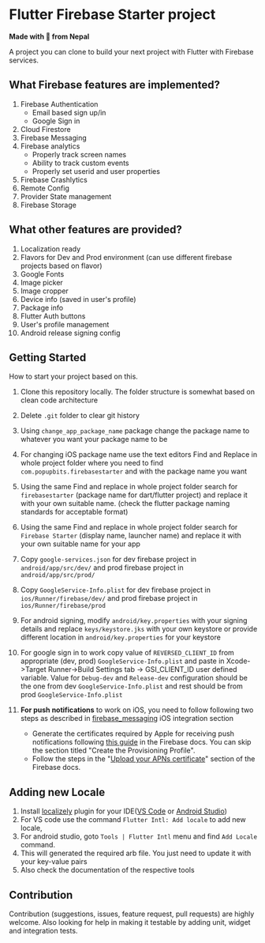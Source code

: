 # Flutter Firebase Starter project

**Made with :heartbeat: from Nepal**

A project you can clone to build your next project with Flutter with Firebase services. 


## What Firebase features are implemented?
1. Firebase Authentication
    - Email based sign up/in
    - Google Sign in
2. Cloud Firestore
3. Firebase Messaging
4. Firebase analytics
    - Properly track screen names
    - Ability to track custom events
    - Properly set userid and user properties
5. Firebase Crashlytics
6. Remote Config
7. Provider State management
8. Firebase Storage

## What other features are provided?
1. Localization ready
3. Flavors for Dev and Prod environment (can use different firebase projects based on flavor)
2. Google Fonts
3. Image picker
12. Image cropper
13. Device info (saved in user's profile)
14. Package info
15. Flutter Auth buttons
16. User's profile management
17. Android release signing config

## Getting Started

How to start your project based on this.

1. Clone this repository locally. The folder structure is somewhat based on clean code architecture
2. Delete `.git` folder to clear git history
3. Using `change_app_package_name` package change the package name to whatever you want your package name to be
4. For changing iOS package name use the text editors Find and Replace in whole project folder where you need to find `com.popupbits.firebasestarter` and with the package name you want
5. Using the same Find and replace in whole project folder search for `firebasestarter` (package name for dart/flutter project) and replace it with your own suitable name. (check the flutter package naming standards for acceptable format)
6. Using the same Find and replace in whole project folder search for `Firebase Starter` (display name, launcher name) and replace it with your own suitable name for your app
7. Copy `google-services.json` for dev firebase project in `android/app/src/dev/` and prod firebase project in `android/app/src/prod/`
8. Copy `GoogleService-Info.plist` for dev firebase project in `ios/Runner/firebase/dev/` and prod firebase project in `ios/Runner/firebase/prod`
9. For android signing, modify `android/key.properties` with your signing details and replace `keys/keystore.jks` with your own keystore or provide different location in `android/key.properties` for your keystore
10. For google sign in to work copy value of `REVERSED_CLIENT_ID` from appropriate (dev, prod) `GoogleService-Info.plist` and paste in Xcode->Target Runner->Build Settings tab -> GSI_CLIENT_ID user defined variable. Value for `Debug-dev` and `Release-dev` configuration should be the one from dev `GoogleService-Info.plist` and rest should be from prod `GoogleService-Info.plist`

11. **For push notifications** to work on iOS, you need to follow following two steps as described in [firebase_messaging](https://pub.dev/packages/firebase_messaging) iOS integration section
    - Generate the certificates required by Apple for receiving push notifications following [this guide](https://firebase.google.com/docs/cloud-messaging/ios/certs) in the Firebase docs. You can skip the section titled "Create the Provisioning Profile".
    - Follow the steps in the "[Upload your APNs certificate](https://firebase.google.com/docs/cloud-messaging/ios/client#upload_your_apns_certificate)" section of the Firebase docs.

## Adding new Locale
1. Install [localizely](https://localizely.com/) plugin for your IDE([VS Code](https://marketplace.visualstudio.com/items?itemName=localizely.flutter-intl) or [Android Studio](https://plugins.jetbrains.com/plugin/13666-flutter-intl))
2. For VS code use the command `Flutter Intl: Add locale` to add new locale, 
3. For android studio, goto `Tools | Flutter Intl` menu and find `Add Locale` command.
4. This will generated the required arb file. You just need to update it with your key-value pairs
5. Also check the documentation of the respective tools


## Contribution
Contribution (suggestions, issues, feature request, pull requests) are highly welcome. Also looking for help in making it testable by adding unit, widget and integration tests.

